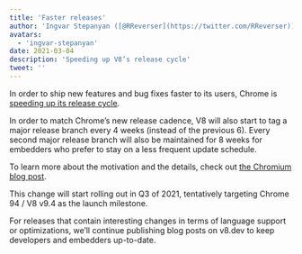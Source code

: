 ```yaml
---
title: 'Faster releases'
author: 'Ingvar Stepanyan ([@RReverser](https://twitter.com/RReverser))'
avatars:
  - 'ingvar-stepanyan'
date: 2021-03-04
description: 'Speeding up V8’s release cycle'
tweet: ''
---
```

In order to ship new features and bug fixes faster to its users, Chrome is [speeding up its release cycle](https://developer.chrome.com/blog/faster-release-cycle/).

In order to match Chrome’s new release cadence, V8 will also start to tag a major release branch every 4 weeks (instead of the previous 6). Every second major release branch will also be maintained for 8 weeks for embedders who prefer to stay on a less frequent update schedule.

To learn more about the motivation and the details, check out [the Chromium blog post](https://blog.chromium.org/2021/03/speeding-up-release-cycle.html).

This change will start rolling out in Q3 of 2021, tentatively targeting Chrome 94 / V8 v9.4 as the launch milestone.

For releases that contain interesting changes in terms of language support or optimizations, we’ll continue publishing blog posts on v8.dev to keep developers and embedders up-to-date.
